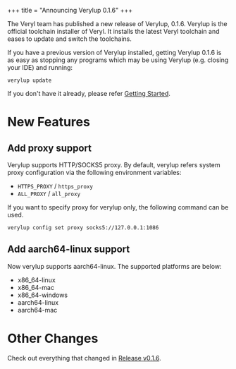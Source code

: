 +++
title = "Announcing Verylup 0.1.6"
+++

The Veryl team has published a new release of Verylup, 0.1.6.
Verylup is the official toolchain installer of Veryl.
It installs the latest Veryl toolchain and eases to update and switch the toolchains.

If you have a previous version of Verylup installed, getting Verylup 0.1.6 is as easy as stopping any programs which may be using Verylup (e.g. closing your IDE) and running:

```
verylup update
```

If you don't have it already, please refer [Getting Started](https://doc.veryl-lang.org/book/03_getting_started/01_installation.html).

# New Features

## Add proxy support 

Verylup supports HTTP/SOCKS5 proxy.
By default, verylup refers system proxy configuration via the following environment variables:

* `HTTPS_PROXY` / `https_proxy`
* `ALL_PROXY` / `all_proxy`

If you want to specify proxy for verylup only, the following command can be used.

```
verylup config set proxy socks5://127.0.0.1:1086
```

## Add aarch64-linux support

Now verylup supports aarch64-linux. The supported platforms are below:

* x86_64-linux
* x86_64-mac
* x86_64-windows
* aarch64-linux
* aarch64-mac

# Other Changes

Check out everything that changed in [Release v0.1.6](https://github.com/veryl-lang/verylup/releases/tag/v0.1.6).

